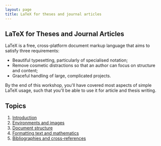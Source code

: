 ```yaml
---
layout: page
title: LaTeX for theses and journal articles
---
```


## LaTeX for Theses and Journal Articles

LaTeX is a free, cross-platform document markup language that aims to satisfy
three requirements:

* Beautiful typesetting, particularly of specialised notation;
* Remove cosmetic distractions so that an author can focus on structure and content;
* Graceful handling of large, complicated projects.

By the end of this workshop,
you'll have covered most aspects of simple LaTeX usage,
such that you'll be able to use it for article and thesis writing.


## Topics

1. [Introduction](00-intro.md)
2. [Environments and images](01-environments.md)
3. [Document structure](02-structure.md)
4. [Formatting text and mathematics](03-formatting.md)
5. [Bibliographies and cross-references](04-references.md)

